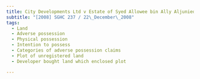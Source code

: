 ```yaml
---
title: City Developments Ltd v Estate of Syed Allowee bin Ally Aljunied, deceased 
subtitle: "[2008] SGHC 237 / 22\_December\_2008"
tags:
  - Land
  - Adverse possession
  - Physical possession
  - Intention to possess
  - Categories of adverse possession claims
  - Plot of unregistered land
  - Developer bought land which enclosed plot

---
```


